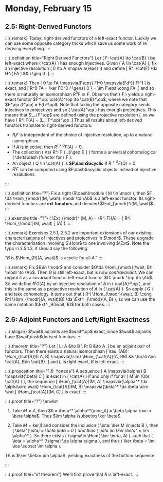 # Monday, February 15


## 2.5: Right-Derived Functors

:::{.remark}
Today: right-derived functors of a left-exact functor.
Luckily we can use some opposite category tricks which save us some work of re deriving everything.
:::

:::{.definition title="Right Derived Functors"}
Let \( F: \cat{A} \to \cat{B}  \) be left-exact where \( \cat{A} \) has enough injectives.
Given \( A \in \cat{A} \), fix an injective resolution \( 0 \to A \mapsvia{\eps} I\) and define
\[
R^i \cat{F} \da H^i( FA ) && i \geq 0 
.\]
:::

:::{.remark}
Then 
\[
0 \to FA \mapsvia{F\eps} FI^0 \mapsvia{Fd^)} FI^1
\]
is exact,
and 
\[
R^0 FA = \ker FD^0 / \gens{ 0 } = \im F\eps \cong FA
,\]
and so there is naturally an isomorphism $R^0 F \cong F$.
Observe that \( F \) yields a right-exact functor $F^\op: \cat{A}^\op \to \cat{B}^\op$, where we note that $F^\op (f^\op) = F(f)^\op$.
Note that taking the opposite category sends injectives to projectives and so \( \cat{A}^\op \) has enough projectives.
This means that $L_i F^\op$ are defined using the projective resolution $I$, so we have
\[
R^i F(A) = (L_i F^\op)^\op
.\]
Thus all results about left-derived functors translate to right-derived functors:

- $R_i F$ is independent of the choice of injective resolution, up to a natural isomorphism.
- If $A$ is injective, then $R^{i>0} F(A) = 0$.
- The collection \( \ts{ R^i F } _{i\geq 0 } \) forms a universal cohomological \( \delta\dash \)functor for \( F \).
- An object \( Q \in \cat{A} \) is **$F\dash$acyclic** if $R^{>0}F(Q) = 0$.
- $R^iF$ can be computed using $F\dash$acyclic objects instead of injective resolutions.

:::

:::{.definition title="?"}
Fix a right \(R\dash\)module \( M \in \modr \), then $F \da \Hom_{\modr}(M, \wait): \modr \to \Ab$ is a left-exact functor.
Its right-derived functors are **ext functors** and denoted $\Ext_{\modr}^i(M, \wait)$.
:::

:::{.example title="?"}
\( \Ext_{\modr}^i(M, A) = (R^i F)(A) = [ R^i \Hom_{\modr}(M, \wait) ] (A) \).
:::

:::{.remark}
Exercises 2.5.1, 2.5.2 are important extensions of our existing characterizations of injectives and projectives in $\modr$.
These upgrade the characterization involving $\Hom$ to one involving $\Ext$.
Note the typo in 2.5.1.3, it should say the following:

"$B$ is $\Hom_{R}(A, \wait)$ is acyclic for all $A$."
:::

:::{.remark}
Fix $B\in \modr$ and consider $G\da \Hom_{\modr}(\wait, B): \modr \to \Ab$.
Then $G$ is still left-exact, but is now *contravariant*.
We can regard it as a covariant functor left-exact functor $G: \modr ^\op \to \Ab$.
So we define $R^i G(A)$ by an injective resolution of $A$ in \( \cat{A}^\op \), and this is the same as a projective resolution of $A$ in \( \cat{A} \).
So apply \( G \) and take cohomology.
It turns out that \( R^i \Hom_{\modr}(\wait, B) \cong R^i \Hom_{\modr}(A, \wait)(B) \da \Ext^i_{\rmod}(A, B) \), so we can use the same notation $\Ext^i_R(\wait, B)$ for both cases.
:::

## 2.6: Adjoint Functors and Left/Right Exactness

:::{.slogan}
$\wait$ adjoints are $\wait^\op$ exact, since $\wait$ adjoints have $\wait\dash$derived functors.
:::

:::{.theorem title="?"}
Let 
\[
L: A &\to B \\
R: B &\to A 
.\]
be an adjoint pair of functors.
Then there exists a natural isomorphism
\[
\tau_{AB}: \Hom_{\cat{B}}(LA, B) \mapsvia{\sim} \Hom_{\cat{A}}(A, RB) && \forall A\in \cat{A}, B\in \cat{B}
,\]
and $L$ is right exact, $B$ is left exact.
:::

:::{.proposition title="1.6: Yoneda"}
A sequence
\[
A \mapsvia{\alpha} B \mapsvia{\beta} C
\]
is exact in \( \cat{A} \) if and only if for all \( M \in \Ob( \cat{A} ) \), the sequence
\[
\Hom_{\cat{A})(M, A)
\mapsvia{\alpha^* \da \alpha\circ \wait} 
\Hom_{\cat{A})(M, B)
\mapsvia{\beta^* \da \beta \circ \wait} 
\Hom_{\cat{A})(M, C)
\]
is exact.
:::

:::{.proof title="?"}
\envlist

1. Take $M=A$, then $0 = \beta^* \alpha^*(\one_A) = \beta \alpha \one = \beta \alpha$.
  Thus $\im \alpha \subseteq \ker \beta$.

2. Take $M = \ker \beta$ and consider the inclusion \( \iota: \ker M \injects B \), then \( \beta^*(\iota) = \beta \iota = 0 \) and thus \( \iota \in \ker \beta^* = \im \alpha^* \).
  So there exists \( \sigma\in \Hom( \ker \beta, A) \) such that \( \iota = \alpha^* (\sigma) \da \alpha \sigma \), and thus \( \ker \beta = \im \ioa \subset \im \alpha \).

Thus $\ker \beta= \im \alpha$, yielding exactness of the bottom sequence.

:::


:::{.proof title="of theorem"}
We'll first prove that $R$ is left-exact.
:::









